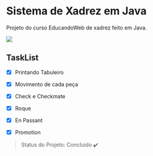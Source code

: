 # Sistema de Xadrez em Java

<p align="justify"> Projeto do curso EducandoWeb de xadrez feito em Java. </p>

<img src="https://img.shields.io/static/v1?label=JAVA&message=Eclipse&color=blue&style=for-the-badge"/>


## TaskList
- [X] Printando Tabuleiro
- [X] Movimento de cada peça
- [X] Check e Checkmate
- [X] Roque
- [X] En Passant
- [X] Promotion







> Status do Projeto: Concluido :heavy_check_mark:
